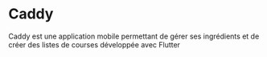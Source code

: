 # Caddy

Caddy est une application mobile permettant de gérer ses ingrédients et de créer des listes de courses développée avec Flutter
